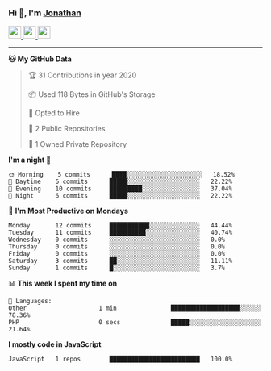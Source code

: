 ### Hi 👋, I'm [Jonathan](https://jonathan-d.ch) 


<p>
  <a href="https://www.twitter.com/redkill2108">
    <img src="https://img.shields.io/badge/twitter-%231DA1F2.svg?&style=for-the-badge&logo=twitter&logoColor=white" height=25>
  </a>
  <a href="https://www.linkedin.com/in/jdebetaz">
    <img src="https://img.shields.io/badge/linkedin-%230077B5.svg?&style=for-the-badge&logo=linkedin&logoColor=white" height=25>
  </a>
  <a href="https://www.instagram.com/jdebetaz/">
    <img src="https://img.shields.io/badge/instagram-%23E4405F.svg?&style=for-the-badge&logo=instagram&logoColor=white" height=25>
  </a>
</p>

-------

<!--START_SECTION:waka-->
**🐱 My GitHub Data** 

> 🏆 31 Contributions in year 2020
 > 
> 📦 Used 118 Bytes in GitHub's Storage 
 > 
> 💼 Opted to Hire
 > 
> 📜 2 Public Repositories 
 > 
> 🔑 1 Owned Private Repository 
 > 
**I'm a night 🦉** 

```text
🌞 Morning    5 commits      ████░░░░░░░░░░░░░░░░░░░░░   18.52% 
🌆 Daytime    6 commits      █████░░░░░░░░░░░░░░░░░░░░   22.22% 
🌃 Evening    10 commits     █████████░░░░░░░░░░░░░░░░   37.04% 
🌙 Night      6 commits      █████░░░░░░░░░░░░░░░░░░░░   22.22%

```
📅 **I'm Most Productive on Mondays** 

```text
Monday       12 commits     ███████████░░░░░░░░░░░░░░   44.44% 
Tuesday      11 commits     ██████████░░░░░░░░░░░░░░░   40.74% 
Wednesday    0 commits      ░░░░░░░░░░░░░░░░░░░░░░░░░   0.0% 
Thursday     0 commits      ░░░░░░░░░░░░░░░░░░░░░░░░░   0.0% 
Friday       0 commits      ░░░░░░░░░░░░░░░░░░░░░░░░░   0.0% 
Saturday     3 commits      ██░░░░░░░░░░░░░░░░░░░░░░░   11.11% 
Sunday       1 commits      █░░░░░░░░░░░░░░░░░░░░░░░░   3.7%

```


📊 **This week I spent my time on** 

```text
💬 Languages: 
Other                    1 min               ███████████████████░░░░░░   78.36% 
PHP                      0 secs              █████░░░░░░░░░░░░░░░░░░░░   21.64%

```

**I mostly code in JavaScript** 

```text
JavaScript   1 repos        █████████████████████████   100.0%

```



<!--END_SECTION:waka-->
